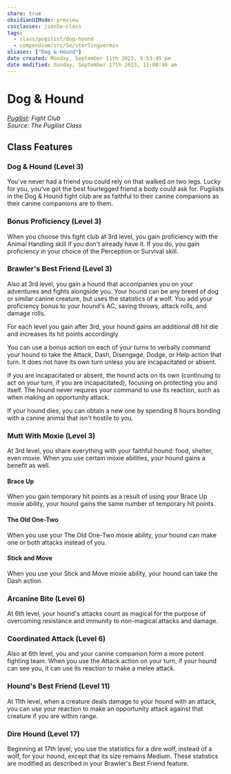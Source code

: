 ```yaml
---
share: true
obsidianUIMode: preview
cssclasses: json5e-class
tags:
  - class/pugilist/dog-hound
  - compendium/src/5e/sterlingvermin
aliases: ["Dog & Hound"]
date created: Monday, September 11th 2023, 9:53:45 pm
date modified: Sunday, September 17th 2023, 11:00:46 am
---
```

# Dog & Hound

*[Pugilist](./pugilist-sterlingvermin.md#): Fight Club*  
*Source: The Pugilist Class*  

## Class Features

### Dog & Hound (Level 3)

You've never had a friend you could rely on that walked on two legs. Lucky for you, you've got the best fourlegged friend a body could ask for. Pugilists in the Dog & Hound fight club are as faithful to their canine companions as their canine companions are to them.

### Bonus Proficiency (Level 3)

When you choose this fight club at 3rd level, you gain proficiency with the Animal Handling skill if you don't already have it. If you do, you gain proficiency in your choice of the Perception or Survival skill.

### Brawler's Best Friend (Level 3)

Also at 3rd level, you gain a hound that accompanies you on your adventures and fights alongside you. Your hound can be any breed of dog or similar canine creature, but uses the statistics of a wolf. You add your proficiency bonus to your hound's AC, saving throws, attack rolls, and damage rolls.

For each level you gain after 3rd, your hound gains an additional d8 hit die and increases its hit points accordingly

You can use a bonus action on each of your turns to verbally command your hound to take the Attack, Dash, Disengage, Dodge, or Help action that turn. It does not have its own turn unless you are incapacitated or absent.

If you are incapacitated or absent, the hound acts on its own (continuing to act on your turn, if you are incapacitated), focusing on protecting you and itself. The hound never requires your command to use its reaction, such as when making an opportunity attack.

If your hound dies, you can obtain a new one by spending 8 hours bonding with a canine animal that isn't hostile to you.

### Mutt With Moxie (Level 3)

At 3rd level, you share everything with your faithful hound: food, shelter, even moxie. When you use certain moxie abilities, your hound gains a benefit as well.

#### Brace Up

When you gain temporary hit points as a result of using your Brace Up moxie ability, your hound gains the same number of temporary hit points.

#### The Old One-Two

When you use your The Old One-Two moxie ability, your hound can make one or both attacks instead of you.

#### Stick and Move

When you use your Stick and Move moxie ability, your hound can take the Dash action.

### Arcanine Bite (Level 6)

At 6th level, your hound's attacks count as magical for the purpose of overcoming resistance and immunity to non-magical attacks and damage.

### Coordinated Attack (Level 6)

Also at 6th level, you and your canine companion form a more potent fighting team. When you use the Attack action on your turn, if your hound can see you, it can use its reaction to make a melee attack.

### Hound's Best Friend (Level 11)

At 11th level, when a creature deals damage to your hound with an attack, you can use your reaction to make an opportunity attack against that creature if you are within range.

### Dire Hound (Level 17)

Beginning at 17th level, you use the statistics for a dire wolf, instead of a wolf, for your hound, except that its size remains Medium. These statistics are modified as described in your Brawler's Best Friend feature.